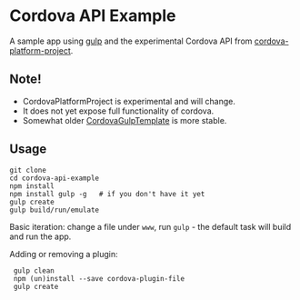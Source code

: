# Cordova API Example
A sample app using [gulp](https://github.com/gulpjs/gulp) and the experimental Cordova API from [cordova-platform-project](https://github.com/kamrik/CordovaPlatformProject).

## Note! ##
 - CordovaPlatformProject is experimental and will change.
 - It does not yet expose full functionality of cordova.
 - Somewhat older [CordovaGulpTemplate](https://github.com/kamrik/CordovaGulpTemplate) is more stable.


## Usage ##

    git clone
    cd cordova-api-example
    npm install
    npm install gulp -g   # if you don't have it yet
    gulp create
    gulp build/run/emulate


 Basic iteration: change a file under `www`, run `gulp` - the default task will build and run the app.

 Adding or removing a plugin:

     gulp clean
     npm (un)install --save cordova-plugin-file
     gulp create
